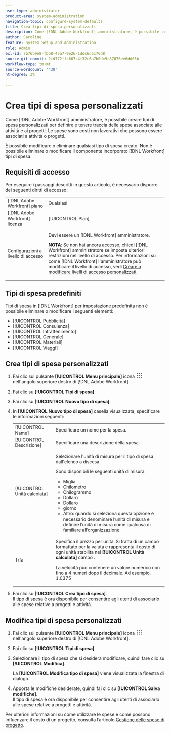 ```yaml
---
user-type: administrator
product-area: system-administration
navigation-topic: configure-system-defaults
title: Crea tipi di spesa personalizzati
description: Come [!DNL Adobe Workfront] amministratore, è possibile creare tipi di spesa personalizzati per definire e tenere traccia delle spese associate alle attività e ai progetti. Le spese sono costi non lavorativi che possono essere associati a attività o progetti.
author: Caroline
feature: System Setup and Administration
role: Admin
exl-id: 7b76b9e8-fbb8-45a7-9e26-1ddc6d5176d8
source-git-commit: 2fd772ffc667c4f32c6a7b0de9c87676ee6dd65b
workflow-type: tm+mt
source-wordcount: '438'
ht-degree: 3%

---
```


# Crea tipi di spesa personalizzati

<!--**DON'T DELETE, DRAFT OR HIDE THIS ARTICLE. IT IS LINKED TO THE PRODUCT THROUGH THE CONTEXT SENSITIVE HELP LINKS.-->

Come [!DNL Adobe Workfront] amministratore, è possibile creare tipi di spesa personalizzati per definire e tenere traccia delle spese associate alle attività e ai progetti. Le spese sono costi non lavorativi che possono essere associati a attività o progetti.

È possibile modificare o eliminare qualsiasi tipo di spesa creato. Non è possibile eliminare o modificare il componente incorporato [!DNL Workfront] tipi di spesa.

## Requisiti di accesso

Per eseguire i passaggi descritti in questo articolo, è necessario disporre dei seguenti diritti di accesso:

<table style="table-layout:auto"> 
 <col> 
 <col> 
 <tbody> 
  <tr> 
   <td role="rowheader">[!DNL Adobe Workfront] piano</td> 
   <td>Qualsiasi</td> 
  </tr> 
  <tr> 
   <td role="rowheader">[!DNL Adobe Workfront] licenza</td> 
   <td>[!UICONTROL Plan]</td> 
  </tr> 
  <tr> 
   <td role="rowheader">Configurazioni a livello di accesso</td> 
   <td> <p>Devi essere un [!DNL Workfront] amministratore.</p> <p><b>NOTA</b>: Se non hai ancora accesso, chiedi [!DNL Workfront] amministratore se imposta ulteriori restrizioni nel livello di accesso. Per informazioni su come [!DNL Workfront] l'amministratore può modificare il livello di accesso, vedi <a href="../../../administration-and-setup/add-users/configure-and-grant-access/create-modify-access-levels.md" class="MCXref xref">Creare o modificare livelli di accesso personalizzati</a>.</p> </td> 
  </tr> 
 </tbody> 
</table>

## Tipi di spesa predefiniti

Tipi di spesa in [!DNL Workfront] per impostazione predefinita non è possibile eliminare o modificare i seguenti elementi:

* [!UICONTROL Pubblicità]
* [!UICONTROL Consulenza]
* [!UICONTROL Intrattenimento]
* [!UICONTROL Generale]
* [!UICONTROL Materiali]
* [!UICONTROL Viaggi]

## Crea tipi di spesa personalizzati

1. Fai clic sul pulsante **[!UICONTROL Menu principale]** icona ![](assets/main-menu-icon.png) nell&#39;angolo superiore destro di [!DNL Adobe Workfront].
1. Fai clic su **[!UICONTROL Tipi di spesa]**.
1. Fai clic su **[!UICONTROL Nuovo tipo di spesa]**.
1. In **[!UICONTROL Nuovo tipo di spesa]** casella visualizzata, specificare le informazioni seguenti:

   <table style="table-layout:auto"> 
    <col> 
    <col> 
    <tbody> 
     <tr> 
      <td role="rowheader">[!UICONTROL Name]</td> 
      <td>Specificare un nome per la spesa.</td> 
     </tr> 
     <tr> 
      <td role="rowheader">[!UICONTROL Descrizione]</td> 
      <td>Specificare una descrizione della spesa.</td> 
     </tr> 
     <tr> 
      <td role="rowheader">[!UICONTROL Unità calcolata]</td> 
      <td> <p>Selezionare l'unità di misura per il tipo di spesa dall'elenco a discesa.</p> <p>Sono disponibili le seguenti unità di misura:</p> 
       <ul> 
        <li>Miglia</li> 
        <li>Chilometro</li> 
        <li>Chilogrammo</li> 
        <li>Dollaro</li> 
        <li>Dollaro</li> 
        <li>giorno</li> 
        <li>Altro: quando si seleziona questa opzione è necessario denominare l’unità di misura e definire l’unità di misura come qualcosa di familiare all’organizzazione.</li> 
       </ul> </td> 
     </tr> 
     <tr> 
      <td role="rowheader">Trfa</td> 
      <td> <p>Specifica il prezzo per unità. Si tratta di un campo formattato per la valuta e rappresenta il costo di ogni unità stabilita nel <strong>[!UICONTROL Unità calcolata]</strong> campo . </p> <p>La velocità può contenere un valore numerico con fino a 4 numeri dopo il decimale. Ad esempio, 1.0375</p> </td> 
     </tr> 
    </tbody> 
   </table>

1. Fai clic su **[!UICONTROL Crea tipo di spesa]**.\
   Il tipo di spesa è ora disponibile per consentire agli utenti di associarlo alle spese relative a progetti e attività.

## Modifica tipi di spesa personalizzati

1. Fai clic sul pulsante **[!UICONTROL Menu principale]** icona ![](assets/main-menu-icon.png) nell&#39;angolo superiore destro di [!DNL Adobe Workfront].
1. Fai clic su **[!UICONTROL Tipi di spesa]**.
1. Selezionare il tipo di spesa che si desidera modificare, quindi fare clic su **[!UICONTROL Modifica]**.

   La **[!UICONTROL Modifica tipo di spesa]** viene visualizzata la finestra di dialogo.

1. Apporta le modifiche desiderate, quindi fai clic su **[!UICONTROL Salva modifiche]**.\
   Il tipo di spesa è ora disponibile per consentire agli utenti di associarlo alle spese relative a progetti e attività.

Per ulteriori informazioni su come utilizzare le spese e come possono influenzare il costo di un progetto, consulta l’articolo [Gestione delle spese di progetto](../../../manage-work/projects/project-finances/manage-project-expenses.md).
